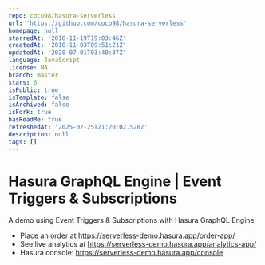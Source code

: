 ```yaml
---
repo: coco98/hasura-serverless
url: 'https://github.com/coco98/hasura-serverless'
homepage: null
starredAt: '2018-11-19T19:03:46Z'
createdAt: '2018-11-03T09:51:21Z'
updatedAt: '2020-07-01T03:40:37Z'
language: JavaScript
license: NA
branch: master
stars: 6
isPublic: true
isTemplate: false
isArchived: false
isFork: true
hasReadMe: true
refreshedAt: '2025-02-25T21:20:02.528Z'
description: null
tags: []
---
```


# Hasura GraphQL Engine | Event Triggers & Subscriptions

A demo using Event Triggers & Subscriptions with Hasura GraphQL Engine

- Place an order at https://serverless-demo.hasura.app/order-app/
- See live analytics at https://serverless-demo.hasura.app/analytics-app/
- Hasura console: https://serverless-demo.hasura.app/console
